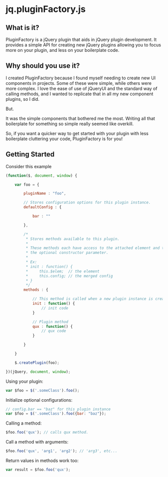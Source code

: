 jq.pluginFactory.js
==============

What is it?
--------------

PluginFactory is a jQuery plugin that aids in jQuery plugin development. It provides a simple API for creating new
jQuery plugins allowing you to focus more on your plugin, and less on your boilerplate code.

Why should you use it?
--------------

I created PluginFactory because I found myself needing to create new UI components in projects. Some of these were
simple, while others were more complex. I love the ease of use of jQueryUI and the standard way of calling methods, and
I wanted to replicate that in all my new component plugins, so I did.

But.

It was the simple components that bothered me the most. Writing all that boilerplate for something so simple really
seemed like overkill.

So, if you want a quicker way to get started with your plugin with less boilerplate cluttering your code, PluginFactory
is for you!

Getting Started
--------------

Consider this example
```javascript
(function($, document, window) {

    var foo = {

        pluginName : "foo",

        // Stores configuration options for this plugin instance.
        defaultConfig : {

            bar : ""

        },

        /*
         * Stores methods available to this plugin.
         *
         * These methods each have access to the attached element and the config merged from
         * the optional constructor parameter.
         *
         * Ex:
         * init : function() {
         *     this.$elem;  // the element
         *     this.config; // the merged config
         * }
         */
        methods : {

            // This method is called when a new plugin instance is created.
            init : function() {
                // init code
            }

            // Plugin method
            qux : function() {
                // qux code
            }

        }

    }

    $.createPlugin(foo);

})(jQuery, document, window);
```

Using your plugin:
```javascript
var $foo = $('.someClass').foo();
```

Initialize optional configurations:
```javascript
// config.bar == "baz" for this plugin instance
var $foo = $('.someClass').foo({bar: "baz"});
```

Calling a method:
```javascript
$foo.foo('qux'); // calls qux method.
```

Call a method with arguments:
```javascript
$foo.foo('qux', 'arg1', 'arg2'); // 'arg3', etc...
```

Return values in methods work too:
```javascript
var result = $foo.foo('qux');
```